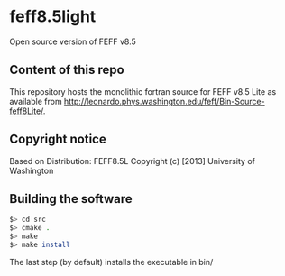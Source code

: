 # feff8.5light
Open source version of FEFF v8.5

Content of this repo
--------------------
This repository hosts the monolithic fortran source for FEFF v8.5 Lite as
available from http://leonardo.phys.washington.edu/feff/Bin-Source-feff8Lite/.

Copyright notice
----------------
Based on Distribution: FEFF8.5L
Copyright (c) [2013] University of Washington

Building the software
---------------------
```bash
$> cd src
$> cmake .
$> make
$> make install
```
The last step (by default) installs the executable in bin/
